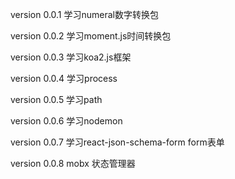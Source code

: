 version 0.0.1  学习numeral数字转换包

version 0.0.2  学习moment.js时间转换包

version 0.0.3  学习koa2.js框架

version 0.0.4  学习process

version 0.0.5  学习path

version 0.0.6  学习nodemon

version 0.0.7 学习react-json-schema-form  form表单

version 0.0.8 mobx 状态管理器